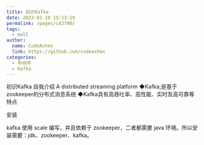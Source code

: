 ```yaml
---
title: 初识Kafka
date: 2023-02-10 15:13:19
permalink: /pages/c42700/
tags: 
  - null
author: 
  name: CodeAshen
  link: https://github.com/codeashen
categories: 
  - 中间件
  - Kafka
---
```

初识Kafka
自我介绍
A distributed streaming platform
◆Kafka;是基于zookeeper的分布式消息系统
◆Kafka具有高吞吐率、高性能、实时及高可靠等特点



安装

kafka 使用 scale 编写，并且依赖于 zookeeper，二者都需要 java 环境。所以安装需要：jdk、zookeeper、kafka。

